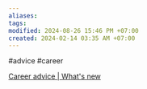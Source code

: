 ```yaml
---
aliases: 
tags: 
modified: 2024-08-26 15:46 PM +07:00
created: 2024-02-14 03:35 AM +07:00
---
```

#advice #career

[Career advice | What's new](https://terrytao.wordpress.com/career-advice/)